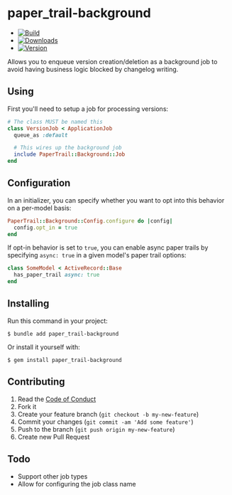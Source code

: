 # paper_trail-background

  - [![Build](http://img.shields.io/travis-ci/krainboltgreene/paper_trail-background.svg?style=flat-square)](https://travis-ci.org/krainboltgreene/paper_trail-background)
  - [![Downloads](http://img.shields.io/gem/dtv/paper_trail-background.svg?style=flat-square)](https://rubygems.org/gems/paper_trail-background)
  - [![Version](http://img.shields.io/gem/v/paper_trail-background.svg?style=flat-square)](https://rubygems.org/gems/paper_trail-background)


Allows you to enqueue version creation/deletion as a background job to avoid having business logic blocked by changelog writing.


## Using

First you'll need to setup a job for processing versions:

``` ruby
# The class MUST be named this
class VersionJob < ApplicationJob
  queue_as :default

  # This wires up the background job
  include PaperTrail::Background::Job
end
```

## Configuration
In an initializer, you can specify whether you want to opt into this behavior on a per-model basis:

``` ruby
PaperTrail::Background::Config.configure do |config|
  config.opt_in = true
end
```

If opt-in behavior is set to `true`, you can enable async paper trails by specifying `async: true` in a given model's paper trail options:

``` ruby
class SomeModel < ActiveRecord::Base
  has_paper_trail async: true
end
```

## Installing

Run this command in your project:

    $ bundle add paper_trail-background

Or install it yourself with:

    $ gem install paper_trail-background


## Contributing

  1. Read the [Code of Conduct](/CONDUCT.md)
  2. Fork it
  3. Create your feature branch (`git checkout -b my-new-feature`)
  4. Commit your changes (`git commit -am 'Add some feature'`)
  5. Push to the branch (`git push origin my-new-feature`)
  6. Create new Pull Request


## Todo

  - Support other job types
  - Allow for configuring the job class name
